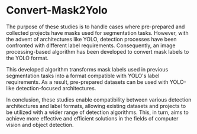 # Convert-Mask2Yolo
 
The purpose of these studies is to handle cases where pre-prepared and collected projects have masks used for segmentation tasks. However, with the advent of architectures like YOLO, detection processes have been confronted with different label requirements. Consequently, an image processing-based algorithm has been developed to convert mask labels to the YOLO format.

This developed algorithm transforms mask labels used in previous segmentation tasks into a format compatible with YOLO's label requirements. As a result, pre-prepared datasets can be used with YOLO-like detection-focused architectures.

In conclusion, these studies enable compatibility between various detection architectures and label formats, allowing existing datasets and projects to be utilized with a wider range of detection algorithms. This, in turn, aims to achieve more effective and efficient solutions in the fields of computer vision and object detection.

